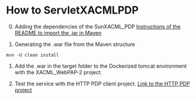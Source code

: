# How to ServletXACMLPDP

 
0. Adding the dependencies of the SunXACML_PDP
[Instructions of the README to import the .jar in Maven](http://odinslab.duckdns.org/security_components/XACML_PDP_SunXACML/raw/master/README.md)

 1. Generating the .war file from the Maven structure
 ```
 mvn -U clean install
 ```

1. Add the .war in the target folder to the Dockerized tomcat environment with the XACML_WebPAP-2 project.

2. Test the service with the HTTP PDP client project.
[Link to the HTTP PDP project](http://odinslab.duckdns.org/security_components/XACML_HTTPClient)

